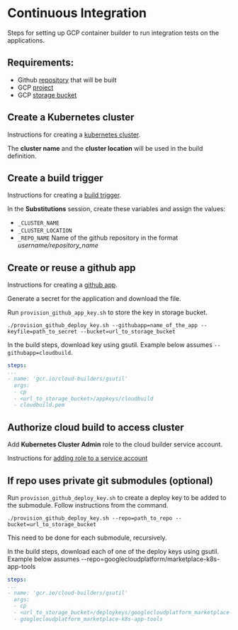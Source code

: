 # Continuous Integration

Steps for setting up GCP container builder to run integration tests on the applications.

## Requirements:

- Github [repository](https://help.github.com/articles/create-a-repo/) that will be built
- GCP [project](https://cloud.google.com/resource-manager/docs/creating-managing-projects)
- GCP [storage bucket](https://cloud.google.com/storage/docs/creating-buckets)

## Create a Kubernetes cluster

Instructions for creating a [kubernetes cluster](https://cloud.google.com/kubernetes-engine/docs/how-to/creating-a-container-cluster).

The __cluster name__ and the __cluster location__ will be used in the build definition.

## Create a build trigger

Instructions for creating a [build trigger](https://cloud.google.com/container-builder/docs/running-builds/automate-builds).

In the __Substitutions__ session, create these variables and assign the values:

- `_CLUSTER_NAME`
- `_CLUSTER_LOCATION` 
- `_REPO_NAME` Name of the github repository in the format _username/repository_name_

## Create or reuse a github app

Instructions for creating a [github app](https://developer.github.com/apps/building-github-apps/creating-a-github-app/).

Generate a secret for the application and download the file.

Run `provision_github_app_key.sh` to store the key in storage bucket.

`./provision_github_deploy_key.sh --githubapp=name_of_the_app --keyfile=path_to_secret --bucket=url_to_storage_bucket`

In the build steps, download key using gsutil. Example below assumes `--githubapp=cloudbuild`.

```yaml
steps:
...
- name: 'gcr.io/cloud-builders/gsutil'
  args:
  - cp
  - <url_to_storage_bucket>/appkeys/cloudbuild
  - cloudbuild.pem
```

## Authorize cloud build to access cluster

Add __Kubernetes Cluster Admin__ role to the cloud builder service account.

Instructions for [adding role to a service
account](https://cloud.google.com/iam/docs/granting-roles-to-service-accounts)

## If repo uses private git submodules (optional)

Run `provision_github_deploy_key.sh` to create a deploy key to be added to the submodule. Follow instructions from the command.

`./provision_github_deploy_key.sh --repo=path_to_repo --bucket=url_to_storage_bucket`

This need to be done for each submodule, recursively.

In the build steps, download each of one of the deploy keys using gsutil. Example below assumes --repo=googlecloudplatform/marketplace-k8s-app-tools

```yaml
steps:
...
- name: 'gcr.io/cloud-builders/gsutil'
  args:
  - cp
  - <url_to_storage_bucket>/deploykeys/googlecloudplatform_marketplace-k8s-app-tools
  - googlecloudplatform_marketplace-k8s-app-tools
```